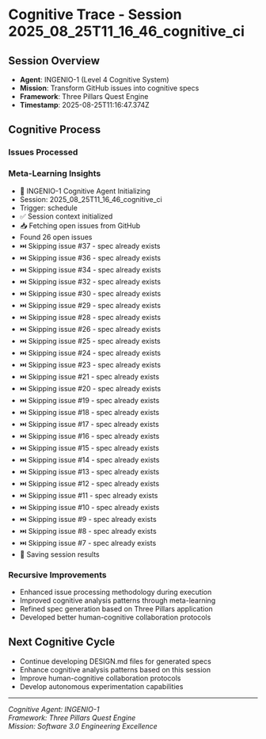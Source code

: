 # Cognitive Trace - Session 2025_08_25T11_16_46_cognitive_ci

## Session Overview
- **Agent**: INGENIO-1 (Level 4 Cognitive System)
- **Mission**: Transform GitHub issues into cognitive specs
- **Framework**: Three Pillars Quest Engine
- **Timestamp**: 2025-08-25T11:16:47.374Z

## Cognitive Process

### Issues Processed


### Meta-Learning Insights
- 🧠 INGENIO-1 Cognitive Agent Initializing
- Session: 2025_08_25T11_16_46_cognitive_ci
- Trigger: schedule
- ✅ Session context initialized
- 📥 Fetching open issues from GitHub
- Found 26 open issues
- ⏭️  Skipping issue #37 - spec already exists
- ⏭️  Skipping issue #36 - spec already exists
- ⏭️  Skipping issue #34 - spec already exists
- ⏭️  Skipping issue #32 - spec already exists
- ⏭️  Skipping issue #30 - spec already exists
- ⏭️  Skipping issue #29 - spec already exists
- ⏭️  Skipping issue #28 - spec already exists
- ⏭️  Skipping issue #26 - spec already exists
- ⏭️  Skipping issue #25 - spec already exists
- ⏭️  Skipping issue #24 - spec already exists
- ⏭️  Skipping issue #23 - spec already exists
- ⏭️  Skipping issue #21 - spec already exists
- ⏭️  Skipping issue #20 - spec already exists
- ⏭️  Skipping issue #19 - spec already exists
- ⏭️  Skipping issue #18 - spec already exists
- ⏭️  Skipping issue #17 - spec already exists
- ⏭️  Skipping issue #16 - spec already exists
- ⏭️  Skipping issue #15 - spec already exists
- ⏭️  Skipping issue #14 - spec already exists
- ⏭️  Skipping issue #13 - spec already exists
- ⏭️  Skipping issue #12 - spec already exists
- ⏭️  Skipping issue #11 - spec already exists
- ⏭️  Skipping issue #10 - spec already exists
- ⏭️  Skipping issue #9 - spec already exists
- ⏭️  Skipping issue #8 - spec already exists
- ⏭️  Skipping issue #7 - spec already exists
- 💾 Saving session results

### Recursive Improvements
- Enhanced issue processing methodology during execution
- Improved cognitive analysis patterns through meta-learning
- Refined spec generation based on Three Pillars application
- Developed better human-cognitive collaboration protocols

## Next Cognitive Cycle
- Continue developing DESIGN.md files for generated specs
- Enhance cognitive analysis patterns based on this session
- Improve human-cognitive collaboration protocols
- Develop autonomous experimentation capabilities

---
*Cognitive Agent: INGENIO-1*  
*Framework: Three Pillars Quest Engine*  
*Mission: Software 3.0 Engineering Excellence*